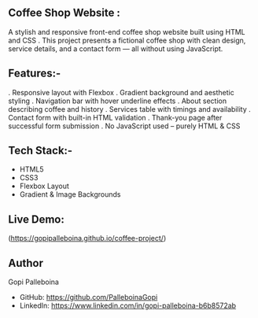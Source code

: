 ##  Coffee Shop Website :
   A stylish and responsive front-end coffee shop website built using HTML and CSS . 
   This project presents a fictional coffee shop with clean design, service details, and a contact form — all without using JavaScript.

##  Features:-
. Responsive layout with Flexbox
. Gradient background and aesthetic styling
. Navigation bar with hover underline effects
. About section describing coffee and history
. Services table with timings and availability
. Contact form with built-in HTML validation
. Thank-you page after successful form submission
. No JavaScript used – purely HTML & CSS

## Tech Stack:-
- HTML5  
- CSS3  
- Flexbox Layout  
- Gradient & Image Backgrounds

## Live Demo:
(https://gopipalleboina.github.io/coffee-project/)

## Author
Gopi Palleboina 
- GitHub: https://github.com/PalleboinaGopi  
- LinkedIn: https://www.linkedin.com/in/gopi-palleboina-b6b8572ab
